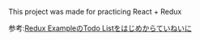 This project was made for practicing React + Redux

参考:[Redux ExampleのTodo Listをはじめからていねいに](https://qiita.com/xkumiyu/items/9dfe51d2bcb3bdb06da3#_reference-ff67014575b7a61c9eb1)
